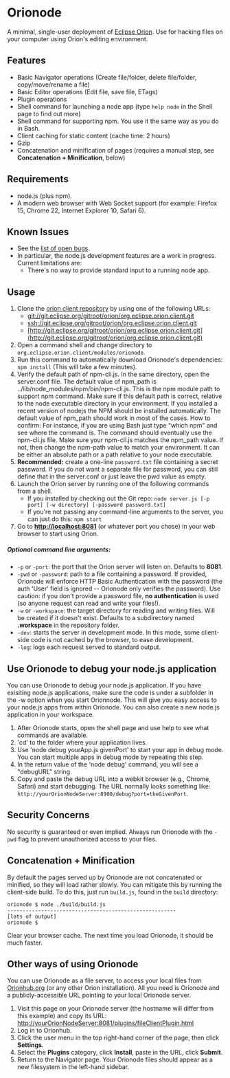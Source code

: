 # Orionode
A minimal, single-user deployment of [Eclipse Orion](http://www.eclipse.org/orion/). Use for hacking files on your computer using Orion's editing environment.

## Features
* Basic Navigator operations (Create file/folder, delete file/folder, copy/move/rename a file)
* Basic Editor operations (Edit file, save file, ETags)
* Plugin operations
* Shell command for launching a node app (type ```help node``` in the Shell page to find out more)
* Shell command for supporting npm. You use it the same way as you do in Bash.
* Client caching for static content (cache time: 2 hours)
* Gzip
* Concatenation and minification of pages (requires a manual step, see **Concatenation + Minification**, below)

## Requirements
* node.js (plus npm).
* A modern web browser with Web Socket support (for example: Firefox 15, Chrome 22, Internet Explorer 10, Safari 6).

## Known Issues
* See the [list of open bugs](https://bugs.eclipse.org/bugs/buglist.cgi?list_id=4064489&classification=Eclipse&query_format=advanced&bug_status=UNCONFIRMED&bug_status=NEW&bug_status=ASSIGNED&bug_status=REOPENED&component=Node&product=Orion).
* In particular, the node.js development features are a work in progress. Current limitations are:
    * There's no way to provide standard input to a running node app.

## Usage
1. Clone the [orion client repository](http://git.eclipse.org/c/orion/org.eclipse.orion.client.git/) by using one of the following URLs:
	* [git://git.eclipse.org/gitroot/orion/org.eclipse.orion.client.git](git://git.eclipse.org/gitroot/orion/org.eclipse.orion.client.git)
	* [ssh://git.eclipse.org/gitroot/orion/org.eclipse.orion.client.git](ssh://git.eclipse.org/gitroot/orion/org.eclipse.orion.client.git)
	* [http://git.eclipse.org/gitroot/orion/org.eclipse.orion.client.git](http://git.eclipse.org/gitroot/orion/org.eclipse.orion.client.git)
2. Open a command shell and change directory to ```org.eclipse.orion.client/modules/orionode```.
3. Run this command to automatically download Orionode's dependencies:
    ```npm install```
(This will take a few minutes).
4. Verify the default path of npm-cli.js.
   In the same directory, open the server.conf file. The default value of npm_path is ../lib/node_modules/npm/bin/npm-cli.js.
   This is the npm module path to support npm command. Make sure if this default path is correct, relative to the node executable directory in your environment.
   If you installed a recent version of nodejs the NPM should be installed automatically. The default value of npm_path should work in most of the cases.
   How to confirm:
   For instance, if you are using Bash just type "which npm" and see where the command is. The command should eventually use the npm-cli.js file. Make sure your npm-cli.js matches the npm_path value.
   If not, then change the npm-path value to match your environment. It can be either an absolute path or a path relative to your node executable.
5. **Recommended:** create a one-line ```password.txt``` file containing a secret password. If you do not want a separate file for password, you can still define that in the server.conf or just leave the pwd value as empty.
6. Launch the Orion server by running one of the following commands from a shell.
	* If you installed by checking out the Git repo:
	```node server.js [-p port] [-w directory] [-password password.txt]```
	* If you're not passing any command-line arguments to the server, you can just do this:
	```npm start```
7. Go to **[http://localhost:8081](http://localhost:8081)** (or whatever port you chose) in your web browser to start using Orion.

##### Optional command line arguments:
* ```-p``` or ```-port```: the port that the Orion server will listen on. Defaults to **8081**.
* ```-pwd``` or ```-password```: path to a file containing a password. If provided, Orionode will enforce HTTP Basic Authentication 
with the password (the auth 'User' field is ignored -- Orionode only verifies the password). Use caution: if you don't provide a password
file, **no authentication** is used (so anyone request can read and write your files!).
* ```-w``` or ```-workspace```: the target directory for reading and writing files. Will be created if it doesn't exist. Defaults to a subdirectory 
named **.workspace** in the repository folder.
* ```-dev```: starts the server in development mode. In this mode, some client-side code is not cached by the browser, to ease development.
* ```-log```: logs each request served to standard output.


## Use Orionode to debug your node.js application
You can use Orionode to debug your node.js application. If you have exisiting node.js applications, make sure the code is under a subfolder in the -w option when you start Orionnode. This will give you easy access to your node.js apps from within Orionode.
You can also create a new node.js application in your workspace.

1. After Orionode starts, open the shell page and use help to see what commands are available.
2. 'cd' to the folder where your application lives.
3. Use 'node debug yourApp.js givenPort' to start your app in debug mode. You can start multiple apps in debug mode by repeating this step.
4. In the return value of the 'node debug' command, you will see a "debugURL" string.
5. Copy and paste the debug URL into a webkit browser (e.g., Chrome, Safari) and start debugging. The URL normally looks something like: ```http://yourOrionNodeServer:8900/debug?port=theGivenPort```.

## Security Concerns
No security is guaranteed or even implied. Always run Orionode with the ```-pwd``` flag to prevent unauthorized access to your files.

## Concatenation + Minification
By default the pages served up by Orionode are not concatenated or minified, so they will load rather slowly.
You can mitigate this by running the client-side build. To do this, just run ```build.js```, found in the ```build``` directory:

    orionode $ node ./build/build.js
    -------------------------------------------------------
    [lots of output]
    orionode $

Clear your browser cache. The next time you load Orionode, it should be much faster.

## Other ways of using Orionode
You can use Orionode as a file server, to access your local files from [Orionhub.org](http://www.orionhub.org/) (or any other Orion installation). All you need is 
Orionode and a publicly-accessible URL pointing to your local Orionode server.

1. Visit this page on your Orionode server (the hostname will differ from this example) and copy its URL:
[http://yourOrionNodeServer:8081/plugins/fileClientPlugin.html](http://yourOrionNodeServer:8081/plugins/fileClientPlugin.html)
2. Log in to Orionhub.
3. Click the user menu in the top right-hand corner of the page, then click **Settings**.
4. Select the **Plugins** category, click **Install**, paste in the URL, click **Submit**.
5. Return to the Navigator page. Your Orionode files should appear as a new filesystem in the left-hand sidebar.

